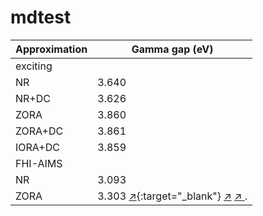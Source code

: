 # mdtest


Approximation        | Gamma gap (eV) |
---------------------|----------------|
exciting             |                |
NR                   |    3.640       |
NR+DC                |    3.626       |
ZORA                 |    3.860       |
ZORA+DC              |    3.861       |
IORA+DC              |    3.859       |
FHI-AIMS             |                |
NR                   |    3.093       |
ZORA                 |    3.303  [↗️](a/b/c.png){:target="_blank"}   <a href="a/b/c.png" target="_blank">↗️</a>   <a href="a/b/c.png" target="_blank" rel="noopener"><span>↗️</span> </a>.|





